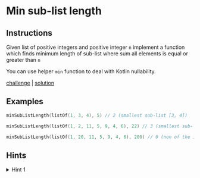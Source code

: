 # Min sub-list length

## Instructions

Given list of positive integers and positive integer `n` implement a function which finds minimum length of sub-list
where sum all elements is equal or greater than `n`

You can use helper `min` function to deal with Kotlin nullability.

[challenge](challenge.kt) | [solution](solution.kt)

## Examples

```kotlin
minSubListLength(listOf(1, 3, 4), 5) // 2 (smallest sub-list [3, 4])

minSubListLength(listOf(1, 2, 11, 5, 9, 4, 6), 22) // 3 (smallest sub-list [11, 5, 9])

minSubListLength(listOf(1, 20, 11, 5, 9, 4, 6), 200) // 0 (non of the integers sums up to 200)
```

## Hints

<details>
<summary>Hint 1</summary>
Use sliding window
</details>
